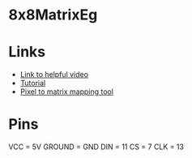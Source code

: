 # 8x8MatrixEg

# Links
- [Link to helpful video](https://youtu.be/SGjQ-E3UD7A)
- [Tutorial](https://www.instructables.com/DOT-Matrix-8x8-Using-Arduino/)
- [Pixel to matrix mapping tool](https://content.instructables.com/FJI/RROZ/JQ6YGQRG/FJIRROZJQ6YGQRG.zip)

# Pins
VCC = 5V
GROUND = GND
DIN = 11
CS = 7
CLK = 13


